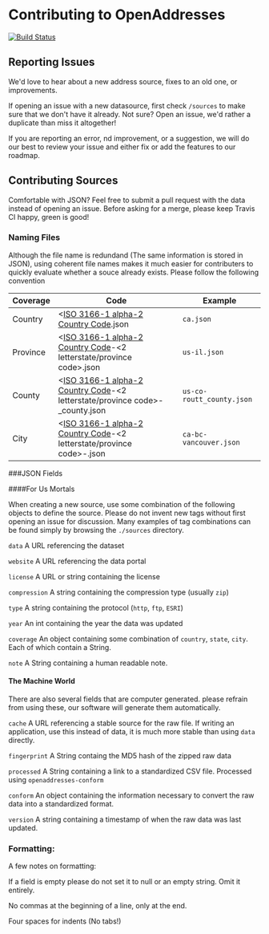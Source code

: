 # Contributing to OpenAddresses

[![Build Status](https://travis-ci.org/openaddresses/openaddresses.png?branch=master)](https://travis-ci.org/openaddresses/openaddresses)

## Reporting Issues

We'd love to hear about a new address source, fixes to an old one, or 
improvements. 

If opening an issue with a new datasource, first check `/sources` to 
make sure that we don't have it already. Not sure? Open an issue, we'd 
rather a duplicate than miss it altogether!

If you are reporting an error, nd improvement, or a suggestion, we will 
do our best to review your issue and either fix or add the features to 
our roadmap.

## Contributing Sources

Comfortable with JSON? Feel free to submit a pull request with the data 
instead of opening an issue. Before asking for a merge, please keep Travis CI happy, green is good!

### Naming Files

Although the file name is redundand (The same information is stored in JSON), using coherent file names makes it much easier for contributers to quickly evaluate whether a souce already exists. Please follow the following convention 

Coverage | Code | Example
-------- | ---- | -------
Country  | <[ISO 3166-1 alpha-2 Country Code](http://en.wikipedia.org/wiki/ISO_3166-1_alpha-2).json | `ca.json`
Province | <[ISO 3166-1 alpha-2 Country Code](http://en.wikipedia.org/wiki/ISO_3166-1_alpha-2)-<2 letterstate/province code>.json | `us-il.json`
County | <[ISO 3166-1 alpha-2 Country Code](http://en.wikipedia.org/wiki/ISO_3166-1_alpha-2)-<2 letterstate/province code>-<county>_county.json | `us-co-routt_county.json`
City | <[ISO 3166-1 alpha-2 Country Code](http://en.wikipedia.org/wiki/ISO_3166-1_alpha-2)-<2 letterstate/province code>-<city>.json | `ca-bc-vancouver.json`

###JSON Fields

####For Us Mortals

When creating a new source, use some combination of the following objects to define the source. Please do not invent new tags without first opening an issue for discussion. Many examples of tag combinations can be found simply by browsing the `./sources` directory.

`data` A URL referencing the dataset

`website` A URL referencing the data portal

`license` A URL or string containing the license

`compression` A string containing the compression type (usually `zip`)

`type` A string containing the protocol (`http`, `ftp`, `ESRI`)

`year` An int containing the year the data was updated

`coverage` An object containing some combination of `country`, 
`state`, `city`. Each of which contain a String.

`note` A String containing a human readable note.

#### The Machine World

There are also several fields that are computer generated. please refrain from using these, our software will generate them automatically.

`cache` A URL referencing a stable source for the raw file. If writing an application, use this instead of data, it is much more stable than using `data` directly.

`fingerprint` A String containg the MD5 hash of the zipped raw data

`processed` A String containing a link to a standardized CSV file. Processed using `openaddresses-conform`

`conform` An object containing the information necessary to convert the raw data into a standardized format.

`version` A string containing a timestamp of when the raw data was last updated.

### Formatting:

A few notes on formatting:

If a field is empty please do not set it to null or an empty string. 
Omit it entirely.

No commas at the beginning of a line, only at the end.

Four spaces for indents (No tabs!)
